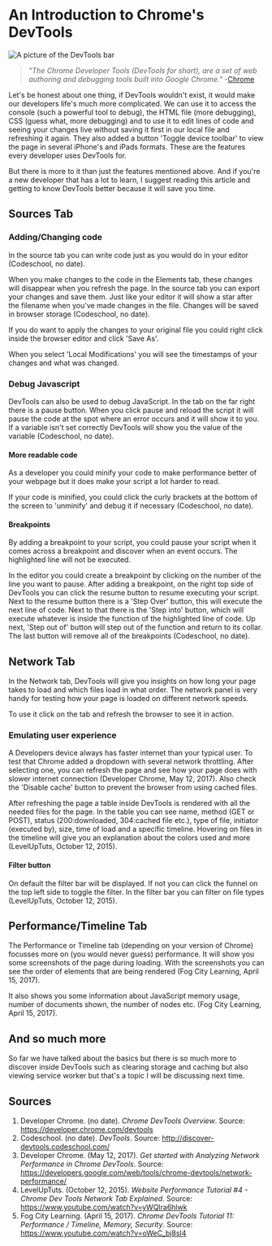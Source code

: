 # An Introduction to Chrome's DevTools
![A picture of the DevTools bar](https://developer.chrome.com/devtools/images/devtools-window.png)
>*"The Chrome Developer Tools (DevTools for short), are a set of web authoring and debugging tools built into Google Chrome."*
>-[Chrome](https://developer.chrome.com/devtools)

Let's be honest about one thing, if DevTools wouldn't exist, it would make our developers life's much more complicated. We can use it to access the console (such a powerful tool to debug), the HTML file (more debugging), CSS (guess what, more debugging) and to use it to edit lines of code and seeing your changes live without saving it first in our local file and refreshing it again. They also added a button 'Toggle device toolbar' to view the page in several iPhone's and iPads formats. These are the features every developer uses DevTools for.

But there is more to it than just the features mentioned above. And if you're a new developer that has a lot to learn, I suggest reading this article and getting to know DevTools better because it will save you time.

## Sources Tab
### Adding/Changing code
In the source tab you can write code just as you would do in your editor (Codeschool, no date).

When you make changes to the code in the Elements tab, these changes will disappear when you refresh the page. In the source tab you can export your changes and save them. Just like your editor it will show a star after the filename when you've made changes in the file. Changes will be saved in browser storage (Codeschool, no date).

If you do want to apply the changes to your original file you could right click inside the browser editor and click 'Save As'.

When you select 'Local Modifications' you will see the timestamps of your changes and what was changed.

### Debug Javascript
DevTools can also be used to debug JavaScript. In the tab on the far right there is a pause button. When you click pause and reload the script it will pause the code at the spot where an error occurs and it will show it to you. If a variable isn't set correctly DevTools will show you the value of the variable (Codeschool, no date).

#### More readable code
As a developer you could minify your code to make performance better of your webpage but it does make your script a lot harder to read.

If your code is minified, you could click the curly brackets at the bottom of the screen to 'unminify' and debug it if necessary (Codeschool, no date).

#### Breakpoints
By adding a breakpoint to your script, you could pause your script when it comes across a breakpoint and discover when an event occurs. The highlighted line will not be executed.

In the editor you could create a breakpoint by clicking on the number of the line you want to pause. After adding a breakpoint, on the right top side of DevTools you can click the resume button to resume executing your script. Next to the resume button there is a 'Step Over' button, this will execute the next line of code. Next to that there is the 'Step into' button, which will execute whatever is inside the function of the highlighted line of code. Up next, 'Step out of' button will step out of the function and return to its collar. The last button will remove all of the breakpoints (Codeschool, no date).

## Network Tab
In the Network tab, DevTools will give you insights on how long your page takes to load and which files load in what order. The network panel is very handy for testing how your page is loaded on different network speeds.

To use it click on the tab and refresh the browser to see it in action.

### Emulating user experience
A Developers device always has faster internet than your typical user. To test that Chrome added a dropdown with several network throttling. After selecting one, you can refresh the page and see how your page does with slower internet connection (Developer Chrome, May 12, 2017). Also check the 'Disable cache' button to prevent the browser from using cached files.

After refreshing the page a table inside DevTools is rendered with all the needed files for the page. In the table you can see name, method (GET or POST), status (200:downloaded, 304:cached file etc.), type of file, initiator (executed by), size, time of load and a specific timeline. Hovering on files in the timeline will give you an explanation about the colors used and more (LevelUpTuts, October 12, 2015).

#### Filter button
On default the filter bar will be displayed. If not you can click the funnel on the top left side to toggle the filter. In the filter bar you can filter on file types (LevelUpTuts, October 12, 2015).

## Performance/Timeline Tab
The Performance or Timeline tab (depending on your version of Chrome) focusses more on (you would never guess) performance. It will show you some screenshots of the page during loading. With the screenshots you can see the order of elements that are being rendered (Fog City Learning, April 15, 2017).

It also shows you some information about JavaScript memory usage, number of documents shown, the number of nodes etc. (Fog City Learning, April 15, 2017).

## And so much more
So far we have talked about the basics but there is so much more to discover inside DevTools such as clearing storage and caching but also viewing service worker but that's a topic I will be discussing next time.

## Sources
1. Developer Chrome. (no date). *Chrome DevTools Overview*. Source:
https://developer.chrome.com/devtools
2. Codeschool. (no date). *DevTools*. Source:
http://discover-devtools.codeschool.com/
3. Developer Chrome. (May 12, 2017). *Get started with Analyzing Network Performance in Chrome DevTools*. Source:
https://developers.google.com/web/tools/chrome-devtools/network-performance/
4. LevelUpTuts. (October 12, 2015). *Website Performance Tutorial #4 - Chrome Dev Tools Network Tab Explained*. Source:
https://www.youtube.com/watch?v=yWQlra6hlwk
5. Fog City Learning. (April 15, 2017). *Chrome DevTools Tutorial 11: Performance / Timeline, Memory, Security*. Source:
https://www.youtube.com/watch?v=oWeC_bj8sI4
